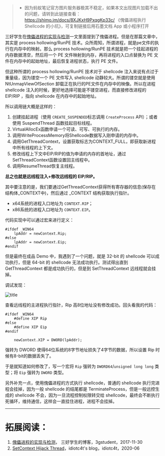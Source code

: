 >- 因为蚂蚁笔记官方图片服务器极其不稳定，如果本文出现图片加载不出的问题，请转到此链接查看： 
https://shimo.im/docs/8XJKxH9PxqgKp33c/ 《傀儡进程执行 Shellcode 的小坑》，可复制链接后用石墨文档 App 或小程序打开


三好学生在[傀儡进程的实现与检测](https://3gstudent.github.io/3gstudent.github.io/%E5%82%80%E5%84%A1%E8%BF%9B%E7%A8%8B%E7%9A%84%E5%AE%9E%E7%8E%B0%E4%B8%8E%E6%A3%80%E6%B5%8B/)一文里面提到了傀儡进程。但是在那篇文章中，其实是 process hollowing/RunPE 技术。众所周知，所谓进程，就是pe文件的执行在内存中的映射。那么 process hollowing/RunPE 技术就是把一个挂起进程的内存数据清空，然后将一个 PE 文件映射到内存，再将进程的入口点替换为 PE 文件在内存中的起始地址，最后恢复进程状态，执行 PE 文件。


但这种所谓的 process hollowing/RunPE 技术对于 shellcode 注入来说有点过于重量级，因为镂空一个 PE 文件写入 shellcode 动静较大。所谓的镂空就是使用 NtUnmapViewOfSection 卸载正在执行的PE文件在内存中的映像。所以在进程 shellcode 注入的时候，更好地选择可能是不镂空进程，而直接修改进程的 EIP/RIP ，指向 shellcode 在内存中的起始地址。


所以调用链大概是这样的：

1. 创建挂起进程（使用 `CREATE_SUSPENDED`标志调用 `CreateProcess` API）；或者使用 SuspendThread 函数挂起目标线程。
2. VirtualAllocEx函数申请一个可读、可写、可执行的内存。
3. 调用WriteProcessMemory将Shellcode数据写入刚申请的内存中。
4. 调用GetThreadContext，设置获取标志为CONTEXT_FULL，即获取新进程中所有线程的上下文。
5. 修改线程上下文中EIP/RIP的值为申请的内存的首地址，通过SetThreadContext函数设置回主线程中。
6. 调用ResumeThread恢复主线程。
      
**总之也就是远线程注入+修改远线程的 EIP/RIP。**


其中要注意的是，我们要通过GetThreadContext获得所有寄存器的信息(保存在结构体_CONTEXT中)，然后通过 _CONTEXT 结构获取执行指针。


- x64系统的进程入口地址为 `CONTEXT.RIP`；
- x86系统的进程入口地址为 `CONTEXT.EIP`。


代码实现中可以通过宏来进行定义：


```
#ifdef _WIN64
	lpAddr = newContext.Rip;
#else 
	lpAddr = newContext.Eip;
#endif
```

但是最终在成品 Demo 中，我遇到了一个问题，就是 32-bit 的 shellcode 可以成功执行，但是 64-bit 的 shellcode 无法成功执行。测试得出直到 GetThreadContext 都是成功执行的，但是到 SetThreadContext 远线程就会挂掉。


调试发现：

![title](https://images-cdn.shimo.im/EDzweTRrwz42a1OM__thumbnail.png)



查看远线程的主进程执行指针，Rip 高8位地址没有修改成功。回头看我的代码：

```
#ifdef _WIN64
    #define XIP Rip
#else
    #define XIP Eip
#endif

	newContext.XIP = DWORD(lpAddr);
```

强转为 DWORD 使得64位系统的8字节地址损失了4字节的数据，所以设置 Rip 时候有8-bit的数据丢失了。

于是就知道如何修改了，写一个宏将 `Rip` 强转为 `DWORD64`/`unsigned long long` 类型；将 `Eip` 强转为 `DWORD` 类型。

另外补充一点，使用傀儡进程的方式执行 shellcode，普通的 shellcode 执行完进程会挂掉，因为一般 shellcode 的结尾都是 TerminateProcess，但是一般远控生成的 shellcode 不会，因为一旦流程控制权限转交给 shellcode，最终会不断执行死循环，维持通信，这样会一直挂住进程，进程不会挂掉。






---------------


# 拓展阅读：

1. [傀儡进程的实现与检测](https://3gstudent.github.io/3gstudent.github.io/%E5%82%80%E5%84%A1%E8%BF%9B%E7%A8%8B%E7%9A%84%E5%AE%9E%E7%8E%B0%E4%B8%8E%E6%A3%80%E6%B5%8B/)， 三好学生的博客，3gstudent，2017-11-30
2. [SetContext Hijack Thread](https://idiotc4t.com/code-and-dll-process-injection/setcontext-hijack-thread)，idiotc4t's blog，idiotc4t，2020-06

